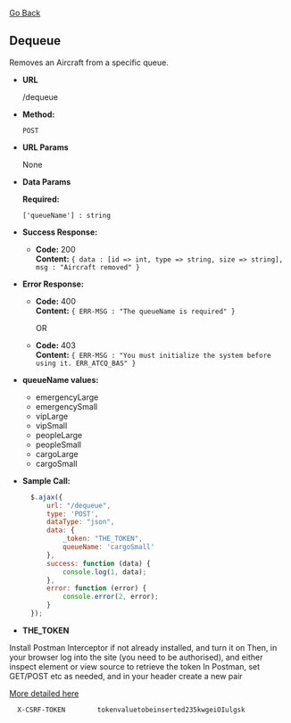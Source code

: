 [Go Back](https://github.com/alvaroassmus/mendATC#readme)

**Dequeue**
----
Removes an Aircraft from a specific queue.

* **URL**

  /dequeue

* **Method:**

  `POST`

*  **URL Params**

   None

* **Data Params**

  **Required:**

  `['queueName'] : string`

* **Success Response:**

    * **Code:** 200 <br />
      **Content:** `{ data : [id => int, type => string, size => string], msg : "Aircraft removed" }`

* **Error Response:**

    * **Code:** 400 <br />
      **Content:** `{ ERR-MSG : "The queueName is required" }`

      OR

    * **Code:** 403 <br />
      **Content:** `{ ERR-MSG : "You must initialize the system before using it. ERR_ATCQ_BAS" }`

* **queueName values:**

  - emergencyLarge
  - emergencySmall
  - vipLarge
  - vipSmall
  - peopleLarge
  - peopleSmall
  - cargoLarge
  - cargoSmall

* **Sample Call:**

  ```javascript
    $.ajax({
        url: "/dequeue",
        type: 'POST',
        dataType: "json",
        data: {
            _token: "THE_TOKEN",
            queueName: 'cargoSmall'
        },
        success: function (data) {
            console.log(1, data);
        },
        error: function (error) {
            console.error(2, error);
        }
    });
  ```
* **THE_TOKEN**

Install Postman Interceptor if not already installed, and turn it on
Then, in your browser log into the site (you need to be authorised), and either inspect element or view source to retrieve the token
In Postman, set GET/POST etc as needed, and in your header create a new pair 

<a href="https://gist.github.com/ethanstenis/3cc78c1d097680ac7ef0" target="_blank">More detailed here</a>

  ```
    X-CSRF-TOKEN        tokenvaluetobeinserted235kwgeiOIulgsk
  ```
